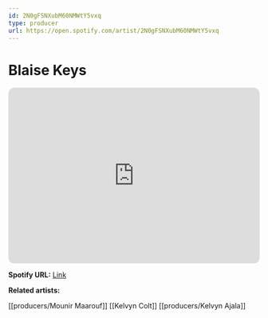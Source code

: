 ```yaml
---
id: 2N0gFSNXubM60NMWtY5vxq
type: producer
url: https://open.spotify.com/artist/2N0gFSNXubM60NMWtY5vxq
---
```

# Blaise Keys

<iframe style="border-radius:12px" src="https://open.spotify.com/embed/artist/2N0gFSNXubM60NMWtY5vxq" width="100%" height="352" frameBorder="0" allowfullscreen="" allow="autoplay; clipboard-write; encrypted-media; fullscreen; picture-in-picture" loading="lazy"></iframe>

**Spotify URL:** [Link](https://open.spotify.com/artist/2N0gFSNXubM60NMWtY5vxq)

**Related artists:**

[[producers/Mounir Maarouf]]
[[Kelvyn Colt]]
[[producers/Kelvyn Ajala]]
